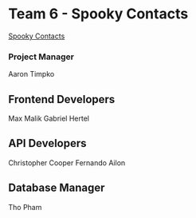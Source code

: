 # Team 6 - Spooky Contacts
[Spooky Contacts](http://team6.xyz)

### Project Manager
Aaron Timpko

## Frontend Developers
Max Malik
Gabriel Hertel

## API Developers
Christopher Cooper
Fernando Ailon

## Database Manager
Tho Pham
